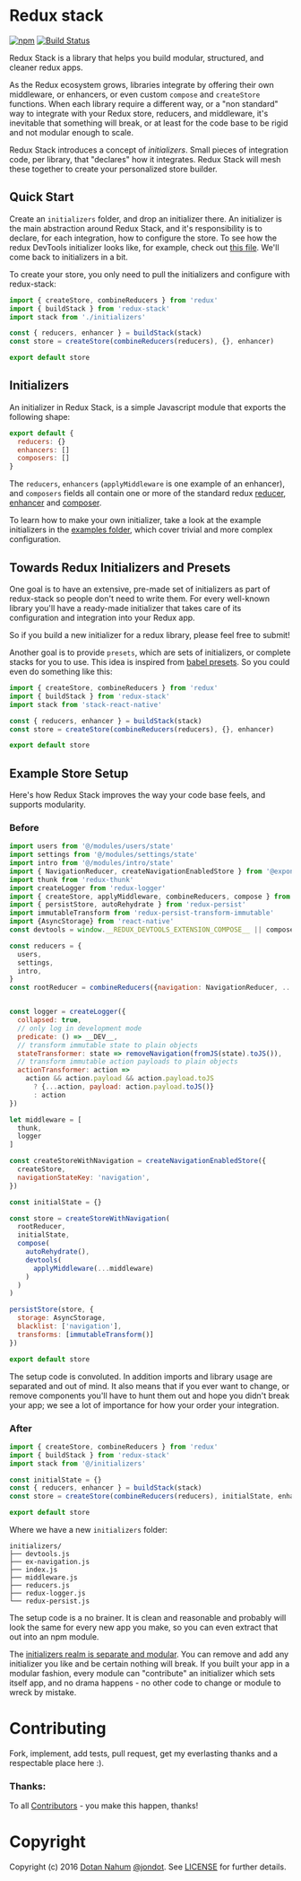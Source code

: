 # Redux stack
[![npm](https://img.shields.io/npm/v/redux-stack.svg?maxAge=2592000?style=plastic)]()
[![Build Status](https://travis-ci.org/jondot/redux-stack.svg?branch=master)](https://travis-ci.org/jondot/redux-stack)

Redux Stack is a library that helps you build modular, structured, and cleaner redux apps.

As the Redux ecosystem grows, libraries integrate by
offering their own middleware, or enhancers, or even
custom `compose` and `createStore` functions. When each library require
a different way, or a "non standard" way to integrate with your Redux
store, reducers, and middleware, it's inevitable that something will
break, or at least for the code base to be rigid and not modular enough to scale.

Redux Stack introduces a concept of _initializers_. Small pieces of
integration code, per library, that "declares" how it integrates. Redux Stack will
mesh these together to create your personalized store builder.


## Quick Start

Create an `initializers` folder, and drop an initializer there. An initializer
is the main abstraction around Redux Stack, and it's responsibility is to
declare, for each integration, how to configure the store. To see how
the redux DevTools initializer looks like, for example, check out [this file](examples/initializers/devtools). We'll come back to initializers in a bit.

To create your store, you only need to pull the initializers and configure with redux-stack:

```javascript
import { createStore, combineReducers } from 'redux'
import { buildStack } from 'redux-stack'
import stack from './initializers'

const { reducers, enhancer } = buildStack(stack)
const store = createStore(combineReducers(reducers), {}, enhancer)

export default store
```

## Initializers

An initializer in Redux Stack, is a simple Javascript module that exports
the following shape:

```javascript
export default {
  reducers: {}
  enhancers: []
  composers: []
}
```

The `reducers`, `enhancers` (`applyMiddleware` is one example of an enhancer), and `composers` fields all contain one or
more of the standard redux [reducer](http://redux.js.org/docs/basics/Reducers.html),  [enhancer](https://github.com/reactjs/redux/blob/master/docs/Glossary.md#store-enhancer)
and [composer](https://github.com/reactjs/redux/blob/master/docs/api/compose.md).

To learn how to make your own initializer, take a look at the example initializers in the [examples folder](examples/initializers), which
cover trivial and more complex configuration.

## Towards Redux Initializers and Presets

One goal is to have an extensive, pre-made set of initializers as part of redux-stack so people don't need to write them. For every well-known library you'll have a ready-made initializer that takes care of its configuration and integration into your Redux app.

So if you build a new initializer for a redux library, please feel free
to submit!

Another goal is to provide `presets`, which are sets of initializers,
or complete stacks for you to use. This idea is inspired from [babel presets](https://babeljs.io/docs/plugins/preset-latest/). So you could even do something like this:


```javascript
import { createStore, combineReducers } from 'redux'
import { buildStack } from 'redux-stack'
import stack from 'stack-react-native'

const { reducers, enhancer } = buildStack(stack)
const store = createStore(combineReducers(reducers), {}, enhancer)

export default store
```

## Example Store Setup

Here's how Redux Stack improves the way your code base feels, and supports
modularity.

### Before

```javascript
import users from '@/modules/users/state'
import settings from '@/modules/settings/state'
import intro from '@/modules/intro/state'
import { NavigationReducer, createNavigationEnabledStore } from '@exponent/ex-navigation'
import thunk from 'redux-thunk'
import createLogger from 'redux-logger'
import { createStore, applyMiddleware, combineReducers, compose } from 'redux'
import { persistStore, autoRehydrate } from 'redux-persist'
import immutableTransform from 'redux-persist-transform-immutable'
import {AsyncStorage} from 'react-native'
const devtools = window.__REDUX_DEVTOOLS_EXTENSION_COMPOSE__ || compose

const reducers = {
  users,
  settings,
  intro,
}
const rootReducer = combineReducers({navigation: NavigationReducer, ...reducers})


const logger = createLogger({
  collapsed: true,
  // only log in development mode
  predicate: () => __DEV__,
  // transform immutable state to plain objects
  stateTransformer: state => removeNavigation(fromJS(state).toJS()),
  // transform immutable action payloads to plain objects
  actionTransformer: action =>
    action && action.payload && action.payload.toJS
      ? {...action, payload: action.payload.toJS()}
      : action
})

let middleware = [
  thunk,
  logger
]

const createStoreWithNavigation = createNavigationEnabledStore({
  createStore,
  navigationStateKey: 'navigation',
})

const initialState = {}

const store = createStoreWithNavigation(
  rootReducer,
  initialState,
  compose(
    autoRehydrate(),
    devtools(
      applyMiddleware(...middleware)
    )
  )
)

persistStore(store, {
  storage: AsyncStorage,
  blacklist: ['navigation'],
  transforms: [immutableTransform()]
})

export default store
```

The setup code is convoluted. In addition imports and library usage are
separated and out of mind. It also means that if you ever want to change,
or remove components you'll have to hunt them out and hope you didn't break
your app; we see a lot of importance for how your order your integration.


### After

```javascript
import { createStore, combineReducers } from 'redux'
import { buildStack } from 'redux-stack'
import stack from '@/initializers'

const initialState = {}
const { reducers, enhancer } = buildStack(stack)
const store = createStore(combineReducers(reducers), initialState, enhancer)

export default store
```

Where we have a new `initializers` folder:

```
initializers/
├── devtools.js
├── ex-navigation.js
├── index.js
├── middleware.js
├── reducers.js
├── redux-logger.js
└── redux-persist.js
```

The setup code is a no brainer. It is clean and reasonable and probably will
look the same for every new app you make, so you can even extract that out
into an npm module.

The [initializers realm is separate and modular](examples/initializers/). You can remove and add any
initializer you like and be certain nothing will break. If you
built your app in a modular fashion, every module can "contribute" an initializer
which sets itself app, and no drama happens - no other code to change or module
to wreck by mistake.


# Contributing

Fork, implement, add tests, pull request, get my everlasting thanks and a respectable place here :).


### Thanks:

To all [Contributors](https://github.com/jondot/redux-stack/graphs/contributors) - you make this happen, thanks!


# Copyright

Copyright (c) 2016 [Dotan Nahum](http://gplus.to/dotan) [@jondot](http://twitter.com/jondot). See [LICENSE](LICENSE.txt) for further details.
